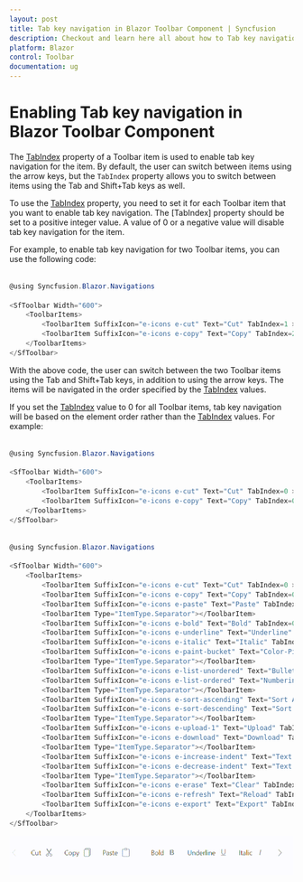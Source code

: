 ```yaml
---
layout: post
title: Tab key navigation in Blazor Toolbar Component | Syncfusion
description: Checkout and learn here all about how to Tab key navigation toolbar item in Syncfusion Blazor Toolbar component and more.
platform: Blazor
control: Toolbar
documentation: ug
---
```


# Enabling Tab key navigation in Blazor Toolbar Component

The [TabIndex](https://help.syncfusion.com/cr/blazor/Syncfusion.Blazor.Navigations.ToolbarItem.html#Syncfusion_Blazor_Navigations_ToolbarItem_TabIndex) property of a Toolbar item is used to enable tab key navigation for the item. By default, the user can switch between items using the arrow keys, but the `TabIndex` property allows you to switch between items using the Tab and Shift+Tab keys as well.

To use the [TabIndex](https://help.syncfusion.com/cr/blazor/Syncfusion.Blazor.Navigations.ToolbarItem.html#Syncfusion_Blazor_Navigations_ToolbarItem_TabIndex) property, you need to set it for each Toolbar item that you want to enable tab key navigation. The [TabIndex] property should be set to a positive integer value. A value of 0 or a negative value will disable tab key navigation for the item.

For example, to enable tab key navigation for two Toolbar items, you can use the following code:

```csharp

@using Syncfusion.Blazor.Navigations

<SfToolbar Width="600">
    <ToolbarItems>
        <ToolbarItem SuffixIcon="e-icons e-cut" Text="Cut" TabIndex=1 ></ToolbarItem>
        <ToolbarItem SuffixIcon="e-icons e-copy" Text="Copy" TabIndex=2 ></ToolbarItem>
    </ToolbarItems>
</SfToolbar>
```

With the above code, the user can switch between the two Toolbar items using the Tab and Shift+Tab keys, in addition to using the arrow keys. The items will be navigated in the order specified by the [TabIndex](https://help.syncfusion.com/cr/blazor/Syncfusion.Blazor.Navigations.ToolbarItem.html#Syncfusion_Blazor_Navigations_ToolbarItem_TabIndex) values.

If you set the  [TabIndex](https://help.syncfusion.com/cr/blazor/Syncfusion.Blazor.Navigations.ToolbarItem.html#Syncfusion_Blazor_Navigations_ToolbarItem_TabIndex) value to 0 for all Toolbar items, tab key navigation will be based on the element order rather than the [TabIndex](https://help.syncfusion.com/cr/blazor/Syncfusion.Blazor.Navigations.ToolbarItem.html#Syncfusion_Blazor_Navigations_ToolbarItem_TabIndex) values. For example:

```csharp

@using Syncfusion.Blazor.Navigations

<SfToolbar Width="600">
    <ToolbarItems>
        <ToolbarItem SuffixIcon="e-icons e-cut" Text="Cut" TabIndex=0 ></ToolbarItem>
        <ToolbarItem SuffixIcon="e-icons e-copy" Text="Copy" TabIndex=0 ></ToolbarItem>
    </ToolbarItems>
</SfToolbar>
```

```csharp

@using Syncfusion.Blazor.Navigations

<SfToolbar Width="600">
    <ToolbarItems>
        <ToolbarItem SuffixIcon="e-icons e-cut" Text="Cut" TabIndex=0 ></ToolbarItem>
        <ToolbarItem SuffixIcon="e-icons e-copy" Text="Copy" TabIndex=0 ></ToolbarItem>
        <ToolbarItem SuffixIcon="e-icons e-paste" Text="Paste" TabIndex=0></ToolbarItem>
        <ToolbarItem Type="ItemType.Separator"></ToolbarItem>
        <ToolbarItem SuffixIcon="e-icons e-bold" Text="Bold" TabIndex=0 ></ToolbarItem>
        <ToolbarItem SuffixIcon="e-icons e-underline" Text="Underline" TabIndex=0 ></ToolbarItem>
        <ToolbarItem SuffixIcon="e-icons e-italic" Text="Italic" TabIndex=0 ></ToolbarItem>
        <ToolbarItem SuffixIcon="e-icons e-paint-bucket" Text="Color-Picker" TabIndex=0 ></ToolbarItem>
        <ToolbarItem Type="ItemType.Separator"></ToolbarItem>
        <ToolbarItem SuffixIcon="e-icons e-list-unordered" Text="Bullets" TabIndex=0 ></ToolbarItem>
        <ToolbarItem SuffixIcon="e-icons e-list-ordered" Text="Numbering" TabIndex=0 ></ToolbarItem>
        <ToolbarItem Type="ItemType.Separator"></ToolbarItem>
        <ToolbarItem SuffixIcon="e-icons e-sort-ascending" Text="Sort A - Z" TabIndex=0 ></ToolbarItem>
        <ToolbarItem SuffixIcon="e-icons e-sort-descending" Text="Sort Z - A" TabIndex=0 ></ToolbarItem>
        <ToolbarItem Type="ItemType.Separator"></ToolbarItem>
        <ToolbarItem SuffixIcon="e-icons e-upload-1" Text="Upload" TabIndex=0 ></ToolbarItem>
        <ToolbarItem SuffixIcon="e-icons e-download" Text="Download" TabIndex=0 ></ToolbarItem>
        <ToolbarItem Type="ItemType.Separator"></ToolbarItem>
        <ToolbarItem SuffixIcon="e-icons e-increase-indent" Text="Text Indent" TabIndex=0 ></ToolbarItem>
        <ToolbarItem SuffixIcon="e-icons e-decrease-indent" Text="Text Outdent" TabIndex=0 ></ToolbarItem>
        <ToolbarItem Type="ItemType.Separator"></ToolbarItem>
        <ToolbarItem SuffixIcon="e-icons e-erase" Text="Clear" TabIndex=0 ></ToolbarItem>
        <ToolbarItem SuffixIcon="e-icons e-refresh" Text="Reload" TabIndex=0 ></ToolbarItem>
        <ToolbarItem SuffixIcon="e-icons e-export" Text="Export" TabIndex=0 ></ToolbarItem>
    </ToolbarItems>
</SfToolbar>
```

![Blazor Toolbar with TabIndex](../images/blazor-toolbar-item-tabindex.gif)
